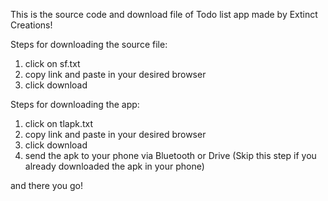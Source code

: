 This is the source code and download file of Todo list app made by Extinct Creations!

Steps for downloading the source file:

1) click on sf.txt
2) copy link and paste in your desired browser
3) click download

Steps for downloading the app:

1) click on tlapk.txt
2) copy link and paste in your desired browser
3) click download
4) send the apk to your phone via Bluetooth or Drive (Skip this step if you already downloaded the apk in your phone)

and there you go!

